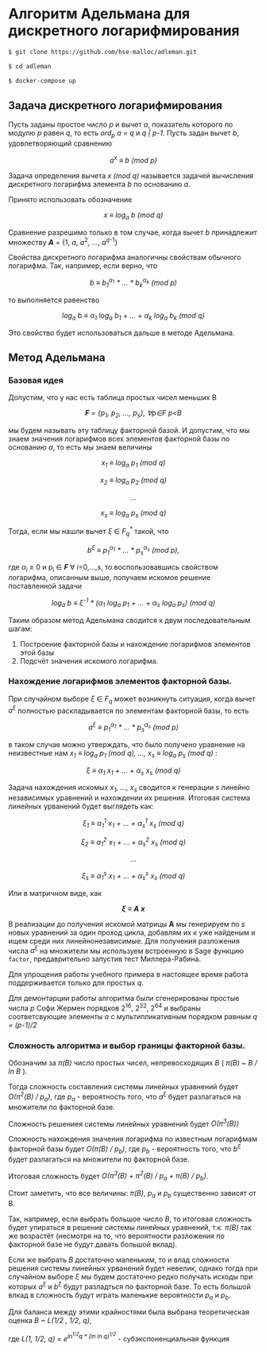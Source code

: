 # Алгоритм Адельмана для дискретного логарифмирования

```sh
$ git clone https://github.com/hse-malloc/adleman.git

$ cd adleman

$ docker-compose up
```

## Задача дискретного логарифмирования

Пусть заданы простое число *p* и вычет *a*, показатель которого по модулю *p* равен *q*, то есть *ord<sub>p</sub> a = q* и *q | p-1*.
Пусть задан вычет *b*, удовлетворяющий сравнению

*<p align="center"> a<sup>x</sup> ≡ b (mod p) </p>*

Задача определения вычета *x (mod q)* называется задачей вычисления дискретного логарифма элемента *b* по основанию *a*.

Принято использовать обозначение

*<p align="center"> x ≡ log<sub>a</sub> b (mod q) </p>*

Сравнение разрешимо только в том случае, когда вычет *b* принадлежит множеству *__A__* = {1, *a*, *a*<sup>2</sup>, ..., *a*<sup>*q*-1</sup>}

Свойства дискретного логарифма аналогичны свойствам обычного логарифма. Так, например, если верно, что

*<p align="center"> b ≡ b<sub>1</sub><sup>α<sub>1</sub></sup> \* ... \* b<sub>k</sub><sup>α<sub>k</sub></sup> (mod p) </p>*

то выполняется равенство

*<p align="center"> log<sub>a</sub> b ≡ α<sub>1</sub> log<sub>a</sub> b<sub>1</sub> + ... + α<sub>k</sub> log<sub>a</sub> b<sub>k</sub> (mod q) </p>*

Это свойство будет использоваться дальше в методе Адельмана.

## Метод Адельмана

### Базовая идея

Допустим, что у нас есть таблица простых чисел меньших B
*<p align="center"> __F__ = {p<sub>1</sub>, p<sub>2</sub>, ..., p<sub>s</sub>}, ∀p∈F p&lt;B </p>*
мы будем называть эту таблицу факторной базой.
И допустим, что мы знаем значения логарифмов всех элементов факторной базы по основанию *a*, то есть мы знаем величины 

*<p align="center">x<sub>1</sub> ≡ log<sub>a</sub> p<sub>1</sub> (mod q)</p>* 
*<p align="center">x<sub>2</sub> ≡ log<sub>a</sub> p<sub>2</sub> (mod q)</p>* 
*<p align="center">...</p>*
*<p align="center">x<sub>s</sub> ≡ log<sub>a</sub> p<sub>s</sub> (mod q)</p>*

Тогда, если мы нашли вычет *ξ* ∈ *F<sub>q</sub><sup>\*</sup>* такой, что 
*<p align="center"> b<sup>ξ</sup> ≡ p<sub>1</sub><sup>α<sub>1</sub></sup> \* ... \* p<sub>s</sub><sup>α<sub>s</sub></sup> (mod p), </p>*
где *α<sub>i</sub>* ≥ 0 и p<sub>i</sub> ∈ *__F__* ∀ *i*=0,...,*s*,
то воспользовавшись свойством логарифма, описанным выше, получаем искомое решение поставленной задачи
*<p align="center"> log<sub>a</sub> b ≡ ξ<sup>-1</sup> \* (α<sub>1</sub> log<sub>a</sub> p<sub>1</sub> + ... + α<sub>s</sub> log<sub>a</sub> p<sub>s</sub>) (mod q) </p>*

Таким образом метод Адельмана сводится к двум последовательным шагам:
1. Построение факторной базы и нахождение логарифмов элементов этой базы
2. Подсчёт значения искомого логарифма.

### Нахождение логарифмов элементов факторной базы.

При случайном выборе *ξ* ∈ *F<sub>q</sub>* может возникнуть ситуация, когда вычет *a<sup>ξ</sup>* полностью раскладывается по элементам факторной базы, то есть
*<p align="center"> a<sup>ξ</sup> ≡ p<sub>1</sub><sup>α<sub>1</sub></sup> \* ... \* p<sub>s</sub><sup>α<sub>s</sub></sup> (mod p) </p>*
в таком случае можно утверждать, что было получено уравнение на неизвестные нам *x<sub>1</sub> ≡ log<sub>a</sub> p<sub>1</sub> (mod q), ..., x<sub>s</sub> ≡ log<sub>a</sub> p<sub>s</sub> (mod q)* :
*<p align="center"> ξ ≡ α<sub>1</sub> x<sub>1</sub> + ... + α<sub>s</sub> x<sub>s</sub> (mod q) </p>*

Задача нахождения искомых *x<sub>1</sub>, ..., x<sub>s</sub>* сводится к генерации *s* линейно независимых уравнений и нахождении их решения. Итоговая система линейных урванений будет выглядеть как:

*<p align="center"> ξ<sub>1</sub> ≡ α<sub>1</sub><sup>1</sup> x<sub>1</sub> + ... + α<sub>s</sub><sup>1</sup> x<sub>s</sub> (mod q) </p>*
*<p align="center"> ξ<sub>2</sub> ≡ α<sub>1</sub><sup>2</sup> x<sub>1</sub> + ... + α<sub>s</sub><sup>2</sup> x<sub>s</sub> (mod q) </p>*
*<p align="center"> ... </p>*
*<p align="center"> ξ<sub>s</sub> ≡ α<sub>1</sub><sup>s</sup> x<sub>1</sub> + ... + α<sub>s</sub><sup>s</sup> x<sub>s</sub> (mod q) </p>*

Или в матричном виде, как 

*<p align="center"> __ξ__ ≡ __A__ __x__</p>*

В реализации до получения искомой матрицы __A__ мы генерируем по *s* новых уравнений за один проход цикла, добавлям их к уже найденым и ищем среди них линейнонезависимые.
Для получения разложения числа *a<sup>ξ</sup>* на множители мы используем встроенную в Sage функцию `factor`, предаврительно запустив тест Миллера-Рабина.

Для упрощения работы учебного примера в настоящее время работа поддерживается только для простых *q*.

Для демонтарции работы алгоритма были сгенерированы простые числа *p* Софи Жермен порядков 2<sup>16</sup>, 2<sup>32</sup>, 2<sup>64</sup> и выбраны соответсвующие элементы *a* с мультипликативным порядком равным *q = (p-1)/2*


### Сложность алгоритма и выбор границы факторной базы.

Обозначим за *π(B)* число простых чисел, непревосходящих *B* ( *π(B) ~ B / ln B* ).

Тогда сложность составления системы линейных уравнений будет *O(π<sup>2</sup>(B) / p<sub>a</sub>)*, где *p<sub>a</sub>* - вероятность того, что *a<sup>ξ</sup>* будет разлагаться на множители по факторной базе.

Сложность решениея системы линейных уравнений будет *O(π<sup>3</sup>(B))*

Сложность нахождения значения логарифма по известным логарифмам факторной базы будет *O(π(B) / p<sub>b</sub>)*, где *p<sub>b</sub>* - вероятность того, что *b<sup>ξ</sup>* будет разлагаться на множители по факторной базе.

Итоговая сложность будет *O(π<sup>3</sup>(B) + π<sup>2</sup>(B) / p<sub>a</sub> + π(B) / p<sub>b</sub>)*.

Стоит заметить, что все величины: *π(B)*, *p<sub>a</sub>* и *p<sub>b</sub>* существенно зависят от B.

Так, например, если выбрать большое число *B*, то итоговая сложность будет упираться в решение системы линейных уравнений, т.к. *π(B)* так же возрастёт (несмотря на то, что вероятности разложения по факторной базе не будут давать большой вклад). 

Если же выбрать *B* достаточно маленьким, то и влад сложности решения системы линейных урванений будет невелик, однако тогда при случайном выборе *ξ* мы будем достаточно редко получать исходы при которых *a<sup>ξ</sup>* и *b<sup>ξ</sup>* будут разладться по факторной базе. То есть большой влкад в сложность будут играть маленькие вероятности *p<sub>a</sub>* и *p<sub>b</sub>*.

Для баланса между этими крайностями была выбрана теоретическая оценка *B ~ L(1/2 , 1/2, q)*,

где *L(1, 1/2, q) = e<sup>ln<sup>1/2</sup>q * (ln ln q)<sup>1/2</sup></sup>* - субэкспоненциальная функция
